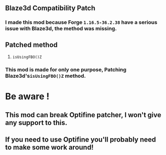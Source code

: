 ## Blaze3d Compatibility Patch

### I made this mod because Forge `1.16.5-36.2.38` have a serious issue with Blaze3d, the method was missing.

## Patched method
1. `isUsingFBO()Z`

### This mod is made for only one purpose, Patching Blaze3d's`isUsingFBO()Z` method.

# Be aware !
## This mod can break Optifine patcher, I won't give any support to this. 
## If you need to use Optifine you'll probably need to make some work around! 

